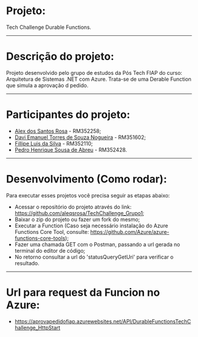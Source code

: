 # Projeto:

Tech Challenge Durable Functions.

-----------------------------------------------------------------------------------------------------------------------------------------------------------------------------------------------------------------------------------------------------------------------------------------------------------------------------------------------------------------------------

# Descrição do projeto:
  
Projeto desenvolvido pelo grupo de estudos da Pós Tech FIAP do curso: Arquitetura de Sistemas .NET com Azure. Trata-se de uma Derable Function que simula a aprovação d pedido.<br>

-----------------------------------------------------------------------------------------------------------------------------------------------------------------------------------------------------------------------------------------------------------------------------------------------------------------------------------------------------------------------------

# Participantes do projeto:
  
- [Alex dos Santos Rosa](https://github.com/aleqsrosa) - RM352258; 
- [Davi Emanuel Torres de Souza Nogueira](https://github.com/daviEmanuelNogueira) - RM351602;
- [Fillipe Luis da Silva](https://github.com/fillipelsilva) - RM352110;
- [Pedro Henrique Sousa de Abreu](https://github.com/PedroAbreuHS) - RM352428.

-----------------------------------------------------------------------------------------------------------------------------------------------------------------------------------------------------------------------------------------------------------------------------------------------------------------------------------------------------------------------------

# Desenvolvimento (Como rodar):
  
Para executar esses projetos você precisa seguir as etapas abaixo:
- Acessar o repositório do projeto através do link: https://github.com/aleqsrosa/TechChallenge_Grupo1;
- Baixar o zip do projeto ou fazer um fork do mesmo;
- Executar a Function (Caso seja necessário instalação do Azure Functions Core Tool, consulte: https://github.com/Azure/azure-functions-core-tools);
- Fazer uma chamada GET com o Postman, passando a url gerada no terminal do editor de código;
- No retorno consultar a url do 'statusQueryGetUri' para verificar o resultado.

-----------------------------------------------------------------------------------------------------------------------------------------------------------------------------------------------------------------------------------------------------------------------------------------------------------------------------------------------------------------------------

# Url para request da Funcion no Azure:
- https://aprovapedidofiap.azurewebsites.net/API/DurableFunctionsTechChallenge_HttpStart
